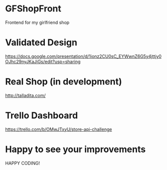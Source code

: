 # GFShopFront
Frontend for my girlfriend shop

# Validated Design 
https://docs.google.com/presentation/d/1ionz2CU0sC_EYWwnZ6G5y4jttjy0OJhc29nyJKaJiGs/edit?usp=sharing

# Real Shop (in development)
http://talladita.com/

# Trello Dashboard 
https://trello.com/b/OMwJTxyU/store-api-challenge

# Happy to see your improvements

HAPPY CODING!
